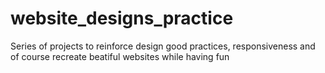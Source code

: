 # website_designs_practice
Series of projects to reinforce design good practices, responsiveness and of course recreate beatiful websites while having fun
